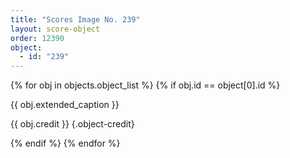 ```yaml
---
title: "Scores Image No. 239"
layout: score-object
order: 12390
object:
  - id: "239"
---
```


{% for obj in objects.object_list %}
{% if obj.id == object[0].id %}

{{ obj.extended_caption }}

{{ obj.credit }} {.object-credit}

{% endif %}
{% endfor %}
